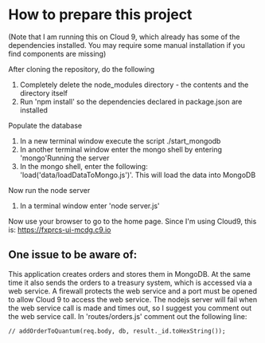 # How to prepare this project

(Note that I am running this on Cloud 9, which already has some of the dependencies installed. You may require
some manual installation if you find components are missing)

After cloning the repository, do the following

1. Completely delete the node_modules directory - the contents and the directory itself
2. Run 'npm install' so the dependencies declared in package.json are installed

Populate the database

1. In a new terminal window execute the script ./start_mongodb
2. In another terminal window enter the mongo shell by entering 'mongo'Running the server
3. In the mongo shell, enter the following: 'load('data/loadDataToMongo.js')'. This will load the data into MongoDB

Now run the node server

1. In a terminal window enter 'node server.js'

Now use your browser to go to the home page. Since I'm using Cloud9, this is: https://fxprcs-ui-mcdg.c9.io

## One issue to be aware of:
This application creates orders and stores them in MongoDB. At the same time it also sends the 
orders to a treasury system, which is accessed via a web service. A firewall protects the 
web service and a port must be opened to allow Cloud 9 to access the web service. The nodejs server
will fail when the web service call is made and times out, so I suggest you comment out the 
web service call. In 'routes/orders.js' comment out the following line:

` // addOrderToQuantum(req.body, db, result._id.toHexString()); `




